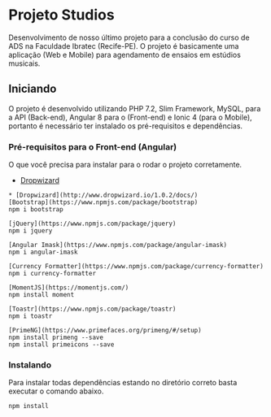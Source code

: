 # Projeto Studios
Desenvolvimento de nosso último projeto para a conclusão do curso de ADS na Faculdade Ibratec (Recife-PE).
O projeto é basicamente uma aplicação (Web e Mobile) para agendamento de ensaios em estúdios musicais.

## Iniciando

O projeto é desenvolvido utilizando PHP 7.2, Slim Framework, MySQL, para a API (Back-end), Angular 8 para o (Front-end)
e Ionic 4 (para o Mobile), portanto é necessário ter instalado os pré-requisitos e dependências.

### Pré-requisitos para o Front-end (Angular)

O que você precisa para instalar para o rodar o projeto corretamente.
* [Dropwizard](http://www.dropwizard.io/1.0.2/docs/)
```
* [Dropwizard](http://www.dropwizard.io/1.0.2/docs/)
[Bootstrap](https://www.npmjs.com/package/bootstrap)    
npm i bootstrap
```
```
[jQuery](https://www.npmjs.com/package/jquery)    
npm i jquery
```
```
[Angular Imask](https://www.npmjs.com/package/angular-imask)   
npm i angular-imask
```
```
[Currency Formatter](https://www.npmjs.com/package/currency-formatter)    
npm i currency-formatter  
```
```
[MomentJS](https://momentjs.com/)    
npm install moment
```
```
[Toastr](https://www.npmjs.com/package/toastr)    
npm i toastr
```
```
[PrimeNG](https://www.primefaces.org/primeng/#/setup)   
npm install primeng --save  
npm install primeicons --save
```

### Instalando

Para instalar todas dependências estando no diretório correto basta executar o comando abaixo.

```
npm install
```
